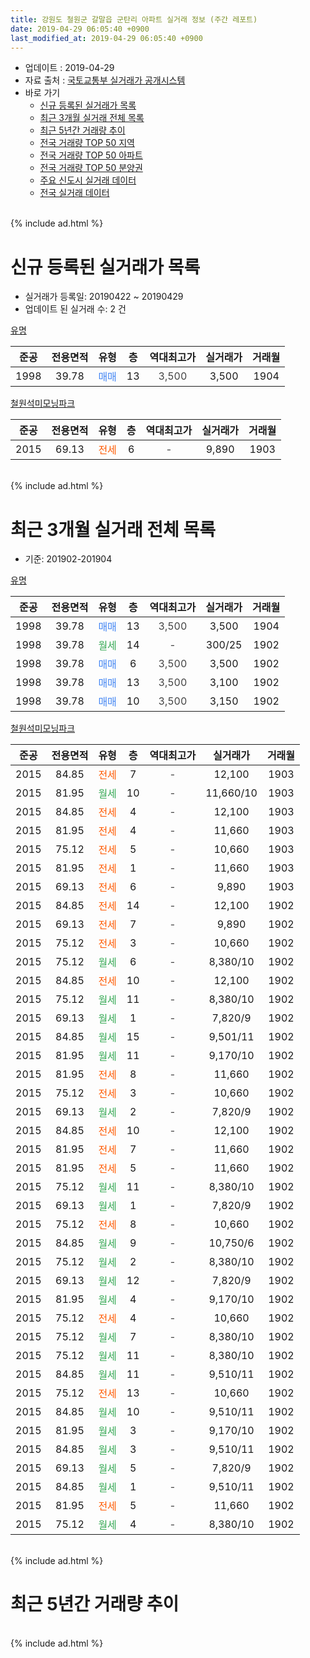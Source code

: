 ```yaml
---
title: 강원도 철원군 갈말읍 군탄리 아파트 실거래 정보 (주간 레포트)
date: 2019-04-29 06:05:40 +0900
last_modified_at: 2019-04-29 06:05:40 +0900
---
```


* 업데이트 : 2019-04-29
* 자료 출처 : [국토교통부 실거래가 공개시스템](http://rt.molit.go.kr)
* 바로 가기
    * [신규 등록된 실거래가 목록](#신규-등록된-실거래가-목록)
    * [최근 3개월 실거래 전체 목록](#최근-3개월-실거래-전체-목록)
    * [최근 5년간 거래량 추이](#최근-5년간-거래량-추이)
    * [전국 거래량 TOP 50 지역](https://inasie.github.io/apt-trade-info/최근-3개월-전국에서-가장-거래가-많이-발생한-지역)
    * [전국 거래량 TOP 50 아파트](https://inasie.github.io/apt-trade-info/최근-3개월-전국에서-가장-거래가-많이-발생한-아파트)
    * [전국 거래량 TOP 50 분양권](https://inasie.github.io/apt-trade-info/최근-3개월-전국에서-가장-거래가-많이-발생한-분양권)
    * [주요 신도시 실거래 데이터](https://inasie.github.io/apt-trade-info/주요-신도시)
    * [전국 실거래 데이터](https://inasie.github.io/apt-trade-info/전국)
<br>
{% include ad.html %}
<br>

# 신규 등록된 실거래가 목록
* 실거래가 등록일: 20190422 ~ 20190429
* 업데이트 된 실거래 수: 2 건


[유명](https://search.naver.com/search.naver?query=%EA%B0%95%EC%9B%90%EB%8F%84+%EC%B2%A0%EC%9B%90%EA%B5%B0+%EA%B0%88%EB%A7%90%EC%9D%8D+%EA%B5%B0%ED%83%84%EB%A6%AC+%EC%9C%A0%EB%AA%85)

|준공|전용면적|유형|층|역대최고가|실거래가|거래월|
|:---:|:---:|:---:|:---:|:---:|:---:|:---:|
|1998|39.78|<span style="color:#4285f3">매매</span>|13|<span style="color:#444444">3,500</span>|3,500|1904|

[철원석미모닝파크](https://search.naver.com/search.naver?query=%EA%B0%95%EC%9B%90%EB%8F%84+%EC%B2%A0%EC%9B%90%EA%B5%B0+%EA%B0%88%EB%A7%90%EC%9D%8D+%EA%B5%B0%ED%83%84%EB%A6%AC+%EC%B2%A0%EC%9B%90%EC%84%9D%EB%AF%B8%EB%AA%A8%EB%8B%9D%ED%8C%8C%ED%81%AC)

|준공|전용면적|유형|층|역대최고가|실거래가|거래월|
|:---:|:---:|:---:|:---:|:---:|:---:|:---:|
|2015|69.13|<span style="color:#ff5a00">전세</span>|6|<span style="color:#444444">-</span>|9,890|1903|


<br>
{% include ad.html %}
<br>

# 최근 3개월 실거래 전체 목록
* 기준: 201902-201904


[유명](https://search.naver.com/search.naver?query=%EA%B0%95%EC%9B%90%EB%8F%84+%EC%B2%A0%EC%9B%90%EA%B5%B0+%EA%B0%88%EB%A7%90%EC%9D%8D+%EA%B5%B0%ED%83%84%EB%A6%AC+%EC%9C%A0%EB%AA%85)

|준공|전용면적|유형|층|역대최고가|실거래가|거래월|
|:---:|:---:|:---:|:---:|:---:|:---:|:---:|
|1998|39.78|<span style="color:#4285f3">매매</span>|13|<span style="color:#444444">3,500</span>|3,500|1904|
|1998|39.78|<span style="color:#34a853">월세</span>|14|<span style="color:#444444">-</span>|300/25|1902|
|1998|39.78|<span style="color:#4285f3">매매</span>|6|<span style="color:#444444">3,500</span>|3,500|1902|
|1998|39.78|<span style="color:#4285f3">매매</span>|13|<span style="color:#444444">3,500</span>|3,100|1902|
|1998|39.78|<span style="color:#4285f3">매매</span>|10|<span style="color:#444444">3,500</span>|3,150|1902|

[철원석미모닝파크](https://search.naver.com/search.naver?query=%EA%B0%95%EC%9B%90%EB%8F%84+%EC%B2%A0%EC%9B%90%EA%B5%B0+%EA%B0%88%EB%A7%90%EC%9D%8D+%EA%B5%B0%ED%83%84%EB%A6%AC+%EC%B2%A0%EC%9B%90%EC%84%9D%EB%AF%B8%EB%AA%A8%EB%8B%9D%ED%8C%8C%ED%81%AC)

|준공|전용면적|유형|층|역대최고가|실거래가|거래월|
|:---:|:---:|:---:|:---:|:---:|:---:|:---:|
|2015|84.85|<span style="color:#ff5a00">전세</span>|7|<span style="color:#444444">-</span>|12,100|1903|
|2015|81.95|<span style="color:#34a853">월세</span>|10|<span style="color:#444444">-</span>|11,660/10|1903|
|2015|84.85|<span style="color:#ff5a00">전세</span>|4|<span style="color:#444444">-</span>|12,100|1903|
|2015|81.95|<span style="color:#ff5a00">전세</span>|4|<span style="color:#444444">-</span>|11,660|1903|
|2015|75.12|<span style="color:#ff5a00">전세</span>|5|<span style="color:#444444">-</span>|10,660|1903|
|2015|81.95|<span style="color:#ff5a00">전세</span>|1|<span style="color:#444444">-</span>|11,660|1903|
|2015|69.13|<span style="color:#ff5a00">전세</span>|6|<span style="color:#444444">-</span>|9,890|1903|
|2015|84.85|<span style="color:#ff5a00">전세</span>|14|<span style="color:#444444">-</span>|12,100|1902|
|2015|69.13|<span style="color:#ff5a00">전세</span>|7|<span style="color:#444444">-</span>|9,890|1902|
|2015|75.12|<span style="color:#ff5a00">전세</span>|3|<span style="color:#444444">-</span>|10,660|1902|
|2015|75.12|<span style="color:#34a853">월세</span>|6|<span style="color:#444444">-</span>|8,380/10|1902|
|2015|84.85|<span style="color:#ff5a00">전세</span>|10|<span style="color:#444444">-</span>|12,100|1902|
|2015|75.12|<span style="color:#34a853">월세</span>|11|<span style="color:#444444">-</span>|8,380/10|1902|
|2015|69.13|<span style="color:#34a853">월세</span>|1|<span style="color:#444444">-</span>|7,820/9|1902|
|2015|84.85|<span style="color:#34a853">월세</span>|15|<span style="color:#444444">-</span>|9,501/11|1902|
|2015|81.95|<span style="color:#34a853">월세</span>|11|<span style="color:#444444">-</span>|9,170/10|1902|
|2015|81.95|<span style="color:#ff5a00">전세</span>|8|<span style="color:#444444">-</span>|11,660|1902|
|2015|75.12|<span style="color:#ff5a00">전세</span>|3|<span style="color:#444444">-</span>|10,660|1902|
|2015|69.13|<span style="color:#34a853">월세</span>|2|<span style="color:#444444">-</span>|7,820/9|1902|
|2015|84.85|<span style="color:#ff5a00">전세</span>|10|<span style="color:#444444">-</span>|12,100|1902|
|2015|81.95|<span style="color:#ff5a00">전세</span>|7|<span style="color:#444444">-</span>|11,660|1902|
|2015|81.95|<span style="color:#ff5a00">전세</span>|5|<span style="color:#444444">-</span>|11,660|1902|
|2015|75.12|<span style="color:#34a853">월세</span>|11|<span style="color:#444444">-</span>|8,380/10|1902|
|2015|69.13|<span style="color:#34a853">월세</span>|1|<span style="color:#444444">-</span>|7,820/9|1902|
|2015|75.12|<span style="color:#ff5a00">전세</span>|8|<span style="color:#444444">-</span>|10,660|1902|
|2015|84.85|<span style="color:#34a853">월세</span>|9|<span style="color:#444444">-</span>|10,750/6|1902|
|2015|75.12|<span style="color:#34a853">월세</span>|2|<span style="color:#444444">-</span>|8,380/10|1902|
|2015|69.13|<span style="color:#34a853">월세</span>|12|<span style="color:#444444">-</span>|7,820/9|1902|
|2015|81.95|<span style="color:#34a853">월세</span>|4|<span style="color:#444444">-</span>|9,170/10|1902|
|2015|75.12|<span style="color:#ff5a00">전세</span>|4|<span style="color:#444444">-</span>|10,660|1902|
|2015|75.12|<span style="color:#34a853">월세</span>|7|<span style="color:#444444">-</span>|8,380/10|1902|
|2015|75.12|<span style="color:#34a853">월세</span>|11|<span style="color:#444444">-</span>|8,380/10|1902|
|2015|84.85|<span style="color:#34a853">월세</span>|11|<span style="color:#444444">-</span>|9,510/11|1902|
|2015|75.12|<span style="color:#ff5a00">전세</span>|13|<span style="color:#444444">-</span>|10,660|1902|
|2015|84.85|<span style="color:#34a853">월세</span>|10|<span style="color:#444444">-</span>|9,510/11|1902|
|2015|81.95|<span style="color:#34a853">월세</span>|3|<span style="color:#444444">-</span>|9,170/10|1902|
|2015|84.85|<span style="color:#34a853">월세</span>|3|<span style="color:#444444">-</span>|9,510/11|1902|
|2015|69.13|<span style="color:#34a853">월세</span>|5|<span style="color:#444444">-</span>|7,820/9|1902|
|2015|84.85|<span style="color:#34a853">월세</span>|1|<span style="color:#444444">-</span>|9,510/11|1902|
|2015|81.95|<span style="color:#ff5a00">전세</span>|5|<span style="color:#444444">-</span>|11,660|1902|
|2015|75.12|<span style="color:#34a853">월세</span>|4|<span style="color:#444444">-</span>|8,380/10|1902|


<br>
{% include ad.html %}
<br>

# 최근 5년간 거래량 추이


<div style="width:100%;">
    <canvas id="deal_progress" height="200"></canvas>
</div>

<script>
new Chart(document.getElementById("deal_progress"), {
    type: 'line',
    data: {
        labels: ['201404','201405','201406','201407','201408','201409','201410','201411','201412','201501','201502','201503','201504','201505','201506','201507','201508','201509','201510','201511','201512','201601','201602','201603','201604','201605','201606','201607','201608','201609','201610','201611','201612','201701','201702','201703','201704','201705','201706','201707','201708','201709','201710','201711','201712','201801','201802','201803','201804','201805','201806','201807','201808','201809','201810','201811','201812','201901','201902','201903','201904'],
        datasets: [{
            label: '매매',
            pointRadius: 1,
            data: [6, 1, 0, 1, 2, 2, 2, 2, 0, 3, 0, 3, 2, 0, 1, 1, 1, 2, 5, 1, 5, 0, 0, 3, 4, 0, 0, 1, 1, 0, 0, 77, 0, 0, 1, 1, 0, 0, 0, 2, 0, 3, 1, 0, 2, 1, 2, 1, 0, 0, 1, 0, 0, 0, 0, 2, 2, 1, 3, 0, 1],
            borderColor: "rgba(255, 201, 14, 1)",
            backgroundColor: "rgba(255, 201, 14, 0.5)",
            fill: false,
            lineTension: 0
        },{
            label: '전월세',
            pointRadius: 1,
            data: [2, 0, 0, 0, 0, 0, 0, 0, 1, 2, 1, 0, 0, 53, 12, 7, 5, 7, 2, 1, 2, 0, 3, 1, 1, 1, 3, 2, 1, 2, 6, 4, 0, 2, 58, 0, 4, 1, 1, 1, 4, 1, 3, 2, 1, 2, 35, 6, 3, 0, 1, 0, 1, 15, 0, 0, 1, 0, 35, 7, 0],
            borderColor: "rgba(0, 141, 185, 1)",
            backgroundColor: "rgba(0, 141, 185, 0.5)",
            fill: false,
            lineTension: 0
        }
        ]
    },
    options: {
        responsive: true,
        title: {
            display: false
        },
        tooltips: {
            mode: 'index',
            intersect: false
        },
        hover: {
            mode: 'nearest',
            intersect: true
        },
        scales: {
            xAxes: [{
                display: true,
                scaleLabel: {
                    display: true,
                    labelString: '년/월'
                }
            }],
            yAxes: [{
                display: true,
                ticks: {
                    suggestedMin: 0,
                },
                scaleLabel: {
                    display: true,
                    labelString: '실거래 수'
                }
            }]
        }
    }
});

</script>


<br>
{% include ad.html %}
<br>

